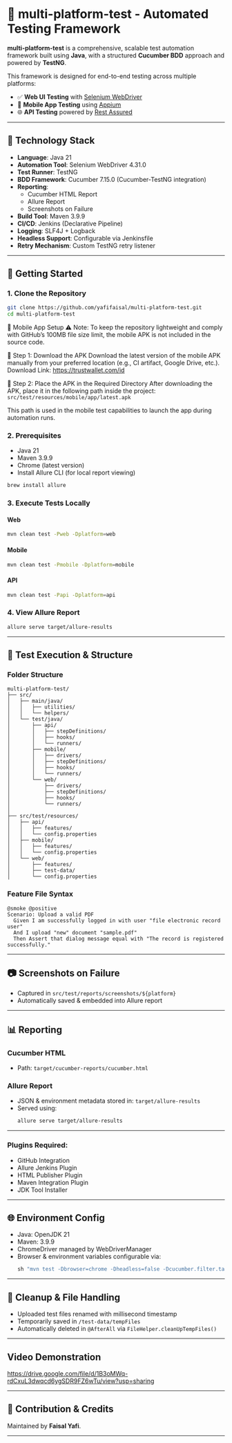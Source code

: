 # 🌲 multi-platform-test - Automated Testing Framework

**multi-platform-test** is a comprehensive, scalable test automation framework built using **Java**, with a structured **Cucumber BDD** approach and powered by **TestNG**.

This framework is designed for end-to-end testing across multiple platforms:

- ✅ **Web UI Testing** with [Selenium WebDriver](https://www.selenium.dev/)
- 📱 **Mobile App Testing** using [Appium](https://appium.io/)
- 🌐 **API Testing** powered by [Rest Assured](https://rest-assured.io/)

---

## 🧰 Technology Stack

- **Language**: Java 21
- **Automation Tool**: Selenium WebDriver 4.31.0
- **Test Runner**: TestNG
- **BDD Framework**: Cucumber 7.15.0 (Cucumber-TestNG integration)
- **Reporting**:
  - Cucumber HTML Report
  - Allure Report
  - Screenshots on Failure
- **Build Tool**: Maven 3.9.9
- **CI/CD**: Jenkins (Declarative Pipeline)
- **Logging**: SLF4J + Logback
- **Headless Support**: Configurable via Jenkinsfile
- **Retry Mechanism**: Custom TestNG retry listener

---

## 🏁 Getting Started

### 1. Clone the Repository

```bash
git clone https://github.com/yafifaisal/multi-platform-test.git
cd multi-platform-test
```

📱 Mobile App Setup
⚠️ Note: To keep the repository lightweight and comply with GitHub’s 100MB file size limit, the mobile APK is not included in the source code.

🔽 Step 1: Download the APK
Download the latest version of the mobile APK manually from your preferred location (e.g., CI artifact, Google Drive, etc.).
Download Link: https://trustwallet.com/id

📁 Step 2: Place the APK in the Required Directory
After downloading the APK, place it in the following path inside the project:
`src/test/resources/mobile/app/latest.apk`

This path is used in the mobile test capabilities to launch the app during automation runs.

### 2. Prerequisites

- Java 21
- Maven 3.9.9
- Chrome (latest version)
- Install Allure CLI (for local report viewing)

```bash
brew install allure
```

### 3. Execute Tests Locally

#### Web

```bash
mvn clean test -Pweb -Dplatform=web
```

#### Mobile

```bash
mvn clean test -Pmobile -Dplatform=mobile
```

#### API

```bash
mvn clean test -Papi -Dplatform=api
```

### 4. View Allure Report

```bash
allure serve target/allure-results
```

---

## 🧪 Test Execution & Structure

### Folder Structure

```
multi-platform-test/
├── src/
│   ├── main/java/
│   │   ├── utilities/
│   │   └── helpers/
│   └── test/java/
│       ├── api/
│       │   ├── stepDefinitions/
│       │   ├── hooks/
│       │   └── runners/
│       ├── mobile/
│       │   ├── drivers/
│       │   ├── stepDefinitions/
│       │   ├── hooks/
│       │   └── runners/
│       └── web/
│           ├── drivers/
│           ├── stepDefinitions/
│           ├── hooks/
│           └── runners/
│
├── src/test/resources/
│   ├── api/
│   │   ├── features/
│   │   └── config.properties
│   ├── mobile/
│   │   ├── features/
│   │   └── config.properties
│   └── web/
│       ├── features/
│       ├── test-data/
│       └── config.properties
```

### Feature File Syntax

```gherkin
@smoke @positive
Scenario: Upload a valid PDF
  Given I am successfully logged in with user "file electronic record user"
  And I upload "new" document "sample.pdf"
  Then Assert that dialog message equal with "The record is registered successfully."
```

---

## 📷 Screenshots on Failure

- Captured in `src/test/reports/screenshots/${platform}`
- Automatically saved & embedded into Allure report

---

## 📊 Reporting

### Cucumber HTML

- Path: `target/cucumber-reports/cucumber.html`

### Allure Report

- JSON & environment metadata stored in: `target/allure-results`
- Served using:
  ```bash
  allure serve target/allure-results
  ```

---

### Plugins Required:

- GitHub Integration
- Allure Jenkins Plugin
- HTML Publisher Plugin
- Maven Integration Plugin
- JDK Tool Installer

---

## 🌐 Environment Config

- Java: OpenJDK 21
- Maven: 3.9.9
- ChromeDriver managed by WebDriverManager
- Browser & environment variables configurable via:
  ```groovy
  sh "mvn test -Dbrowser=chrome -Dheadless=false -Dcucumber.filter.tags='@smoke'"
  ```

---

## 🧼 Cleanup & File Handling

- Uploaded test files renamed with millisecond timestamp
- Temporarily saved in `/test-data/tempFiles`
- Automatically deleted in `@AfterAll` via `FileHelper.cleanUpTempFiles()`

---

## Video Demonstration

https://drive.google.com/file/d/1B3oMWq-rdCxuL3dwqcd6ygSDR9FZ6wTu/view?usp=sharing

---

## 🤝 Contribution & Credits

Maintained by **Faisal Yafi**.

---
